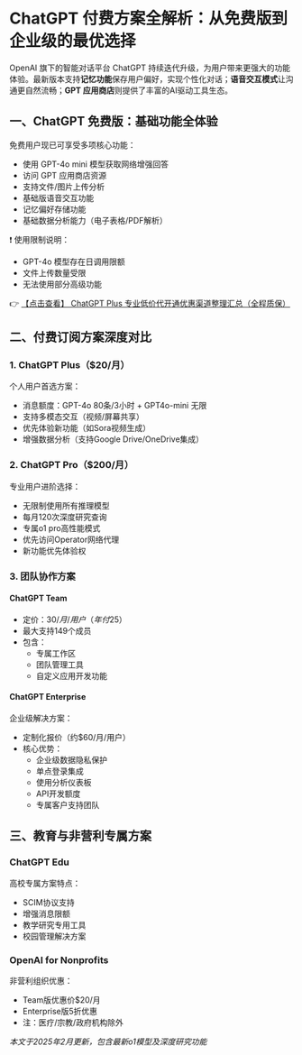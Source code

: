 # ChatGPT 付费方案全解析：从免费版到企业级的最优选择

OpenAI 旗下的智能对话平台 ChatGPT 持续迭代升级，为用户带来更强大的功能体验。最新版本支持**记忆功能**保存用户偏好，实现个性化对话；**语音交互模式**让沟通更自然流畅；**GPT 应用商店**则提供了丰富的AI驱动工具生态。

## 一、ChatGPT 免费版：基础功能全体验

免费用户现已可享受多项核心功能：
- 使用 GPT-4o mini 模型获取网络增强回答
- 访问 GPT 应用商店资源
- 支持文件/图片上传分析
- 基础版语音交互功能
- 记忆偏好存储功能
- 基础数据分析能力（电子表格/PDF解析）

❗ 使用限制说明：
- GPT-4o 模型存在日调用限额
- 文件上传数量受限
- 无法使用部分高级功能

👉 [【点击查看】 ChatGPT Plus 专业低价代开通优惠渠道整理汇总（全程质保）](https://bit.ly/DaiKai)

## 二、付费订阅方案深度对比

### 1. ChatGPT Plus（$20/月）
个人用户首选方案：
- 消息额度：GPT-4o 80条/3小时 + GPT4o-mini 无限
- 支持多模态交互（视频/屏幕共享）
- 优先体验新功能（如Sora视频生成）
- 增强数据分析（支持Google Drive/OneDrive集成）

### 2. ChatGPT Pro（$200/月）
专业用户进阶选择：
- 无限制使用所有推理模型
- 每月120次深度研究查询
- 专属o1 pro高性能模式
- 优先访问Operator网络代理
- 新功能优先体验权

### 3. 团队协作方案
#### ChatGPT Team
- 定价：$30/月/用户（年付$25）
- 最大支持149个成员
- 包含：
  - 专属工作区
  - 团队管理工具
  - 自定义应用开发功能

#### ChatGPT Enterprise
企业级解决方案：
- 定制化报价（约$60/月/用户）
- 核心优势：
  - 企业级数据隐私保护
  - 单点登录集成
  - 使用分析仪表板
  - API开发额度
  - 专属客户支持团队

## 三、教育与非营利专属方案

### ChatGPT Edu
高校专属方案特点：
- SCIM协议支持
- 增强消息限额
- 教学研究专用工具
- 校园管理解决方案

### OpenAI for Nonprofits
非营利组织优惠：
- Team版优惠价$20/月
- Enterprise版5折优惠
- 注：医疗/宗教/政府机构除外

*本文于2025年2月更新，包含最新o1模型及深度研究功能*